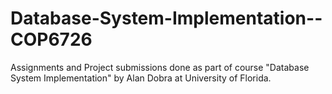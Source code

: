 # Database-System-Implementation--COP6726
Assignments and Project submissions done as part of course "Database System Implementation" by Alan Dobra at University of Florida.
